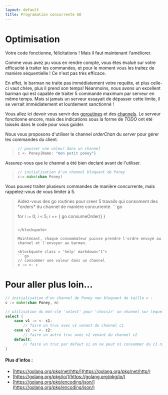 ```yaml
---
layout: default
title: Programation concurrente GO
---
```


# Optimisation

Votre code fonctionne, félicitations ! Mais il faut maintenant l'améliorer.

Comme vous avez pu vous en rendre compte, vous êtes évalué sur votre efficacité à traiter les commandes, et pour le moment vous les traitez de manière séquentielle ! Ce n'est pas très efficace.

En effet, le barman ne traite pas immédiatement votre requête, et plus celle-ci vaut chère, plus il prend son temps! Néanmoins, 
nous avons un excellent barman qui est capable de traiter 5 commande maximum par serveur en même temps.
Mais si jamais un serveur essayait de dépasser cette limite, il se verrait immédiatement et lourdement sanctionné !

Vous allez ici devoir vous servir des [goroutines](https://www.golang-book.com/books/intro/10#section1) et des [channels](https://www.golang-book.com/books/intro/10#section2). Le serveur fonctionne encore, mais des indications sous la forme de *TODO* ont été laissés dans le code pour vous guider.

Nous vous proposons d'utiliser le channel *orderChan* du *server* pour gérer les commandes du client.
<blockquote class = 'help' markdown="1">

```go
// pousser une valeur dans un channel
c <- Poney{Name: "mon petit poney"}

```
</blockquote>

Assurez-vous que le channel a été bien declaré avant de l'utiliser.

<blockquote class = 'help' markdown="1">

```go
// initialisation d'un channel bloquant de Poney
c:= make(chan Poney)

```

</blockquote>

Vous pouvez traiter plusieurs commandes de manière concurrente, mais rappelez-vous de vous limiter à 5.

<blockquote class = 'help' markdown="1">
Aidez-vous des go routines pour creer 5 travails qui consoment des *orders* du channel de manière concurrente.
```go

for i := 0; i < 5; i ++ {
	go consumeOrder()
}

```

</blockquote>

Maintenant, chaque consommateur puisse prendre l'ordre envoyé au channel et l'envoyer au barman.

<blockquote class = 'help' markdown="1">
```go
// consommer une valeur dans un channel
v := <- c

```
</blockquote>

# Pour aller plus loin...

```go
// initialisation d'un channel de Poney non bloquant de taille n :
c := make(chan Poney, n)

// utilisation du mot-cle 'select' pour 'choisir' un channel sur lequel consommer
select {
    case v1 := <- c1:
        // faire un truc avec v1 venant du channel c1
    case v2 := <- c2:
        // faire un autre truc avec v2 venant du channel c2
    default:
        // faire un truc par defaut si on ne peut ni consommer du c1 ni du c2
}

```

#### Plus d’infos :
- [https://golang.org/pkg/net/http/](https://golang.org/pkg/net/http/)
- [https://golang.org/pkg/io/](https://golang.org/pkg/io/)
- [https://golang.org/pkg/encoding/json/](https://golang.org/pkg/encoding/json/)


